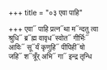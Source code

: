 +++
title = "०३ एवा पाहि"

+++
एवा᳓ पाहि प्रत्न᳓था म᳓न्दतु त्वा  
श्रुधि᳓ ब्र᳓ह्म वावृध᳓स्वोत᳓ गीर्भिः᳓  
आविः᳓ सू᳓र्यं कृणुहि᳓ पीपिही᳓षो  
जहि᳓ श᳓त्रूँर् अभि᳓ गा᳓ इन्द्र तृन्धि